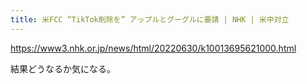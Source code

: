 ```yaml
---
title: 米FCC “TikTok削除を” アップルとグーグルに要請 | NHK | 米中対立
---
```


https://www3.nhk.or.jp/news/html/20220630/k10013695621000.html

結果どうなるか気になる。

